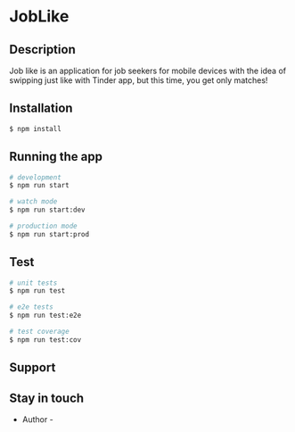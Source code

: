 <h1>JobLike</h2>


## Description

Job like is an application for job seekers for mobile devices with the idea of swipping just like with Tinder app, but this time, you get only matches!

## Installation

```bash
$ npm install
```

## Running the app

```bash
# development
$ npm run start

# watch mode
$ npm run start:dev

# production mode
$ npm run start:prod
```

## Test

```bash
# unit tests
$ npm run test

# e2e tests
$ npm run test:e2e

# test coverage
$ npm run test:cov
```

## Support

## Stay in touch

- Author - 

